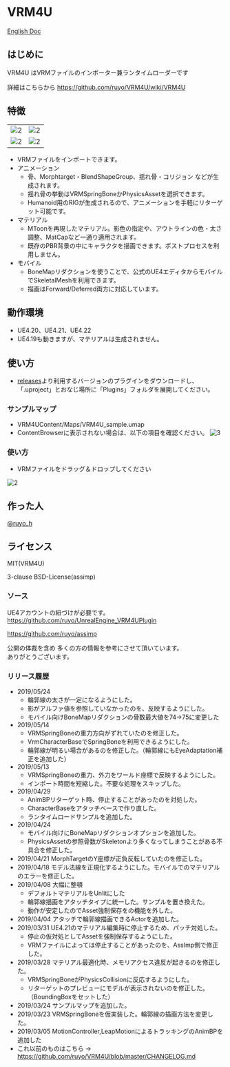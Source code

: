 # VRM4U

[English Doc](https://github.com/ruyo/VRM4U/blob/master/README_en.md)

## はじめに
VRM4U はVRMファイルのインポーター兼ランタイムローダーです

詳細はこちらから
https://github.com/ruyo/VRM4U/wiki/VRM4U

## 特徴
|||
|----|----|
|![2](https://github.com/ruyo/VRM4U/wiki/images/shot/03.png)|![2](https://github.com/ruyo/VRM4U/wiki/images/shot/04.png)|
|![2](https://github.com/ruyo/VRM4U/wiki/images/shot/01.png)|![2](https://github.com/ruyo/VRM4U/wiki/images/shot/02.png)|

 - VRMファイルをインポートできます。
 - アニメーション
     - 骨、Morphtarget・BlendShapeGroup、揺れ骨・コリジョン などが生成されます。
     - 揺れ骨の挙動はVRMSpringBoneかPhysicsAssetを選択できます。
     - Humanoid用のRIGが生成されるので、アニメーションを手軽にリターゲット可能です。
 - マテリアル
     - MToonを再現したマテリアル。影色の指定や、アウトラインの色・太さ調整、MatCapなど一通り適用されます。
     - 既存のPBR背景の中にキャラクタを描画できます。ポストプロセスを利用しません。
 - モバイル
     - BoneMapリダクションを使うことで、公式のUE4エディタからモバイルでSkeletalMeshを利用できます。
     - 描画はForward/Deferred両方に対応しています。

## 動作環境
 - UE4.20、UE4.21、UE4.22
 - UE4.19も動きますが、マテリアルは生成されません。

## 使い方
- [releases](https://github.com/ruyo/VRM4U/releases/latest)より利用するバージョンのプラグインをダウンロードし、
   「.uproject」とおなじ場所に「Plugins」フォルダを展開してください。

### サンプルマップ
- VRM4UContent/Maps/VRM4U_sample.umap
- ContentBrowserに表示されない場合は、以下の項目を確認ください。
![3](https://raw.githubusercontent.com/wiki/ruyo/VRM4U/images/samplemap.png)

### 使い方
- VRMファイルをドラッグ＆ドロップしてください

![2](https://github.com/ruyo/VRM4U/wiki/images/overview.gif)

## 作った人
[@ruyo_h](https://twitter.com/ruyo_h)

## ライセンス
MIT(VRM4U)

3-clause BSD-License(assimp)

### ソース
UE4アカウントの紐づけが必要です。  
https://github.com/ruyo/UnrealEngine_VRM4UPlugin

https://github.com/ruyo/assimp

公開の体裁を含め 多くの方の情報を参考にさせて頂いています。  
ありがとうございます。

### リリース履歴
- 2019/05/24
    - 輪郭線の太さが一定になるようにした。
    - 影がアルファ値を参照していなかったのを、反映するようにした。
    - モバイル向けBoneMapリダクションの骨数最大値を74->75に変更した
- 2019/05/14
    - VRMSpringBoneの重力方向がずれていたのを修正した。
    - VrmCharacterBaseでSpringBoneを利用できるようにした。
    - 輪郭線が明るい場合があるのを修正した。（輪郭線にもEyeAdaptation補正を追加した）
- 2019/05/13
    - VRMSpringBoneの重力、外力をワールド座標で反映するようにした。
    - インポート時間を短縮した。不要な処理をスキップした。
- 2019/04/29
    - AnimBPリターゲット時、停止することがあったのを対処した。
    - CharacterBaseをアタッチベースで作り直した。
    - ランタイムロードサンプルを追加した。
- 2019/04/24
    - モバイル向けにBoneMapリダクションオプションを追加した。
    - PhysicsAssetの参照骨数がSkeletonより多くなってしまうことがある不具合を修正した。
- 2019/04/21 MorphTargetのY座標が正負反転していたのを修正した。
- 2019/04/18 モデル法線を正規化するようにした。モバイルでのマテリアルのエラーを修正した。
- 2019/04/08 大幅に整頓
    - デフォルトマテリアルをUnlitにした
    - 輪郭線描画をアタッチタイプに統一した。サンプルを置き換えた。
    - 動作が安定したのでAsset強制保存をの機能を外した。
- 2019/04/04 アタッチで輪郭線描画できるActorを追加した。
- 2019/03/31 UE4.21のマテリアル編集時に停止するため、パッチ対処した。
    - 停止の仮対処としてAssetを強制保存するようにした。
    - VRMファイルによっては停止することがあったのを、AssImp側で修正した。
- 2019/03/28 マテリアル最適化時、メモリアクセス違反が起きるのを修正した。
    - VRMSpringBoneがPhysicsCollisionに反応するようにした。
    - リターゲットのプレビューにモデルが表示されないのを修正した。（BoundingBoxをセットした）
- 2019/03/24 サンプルマップを追加した。
- 2019/03/23 VRMSpringBoneを仮実装した。輪郭線の描画方法を変更した。
- 2019/03/05 MotionController,LeapMotionによるトラッキングのAnimBPを追加した
- これ以前のものはこちら → https://github.com/ruyo/VRM4U/blob/master/CHANGELOG.md

